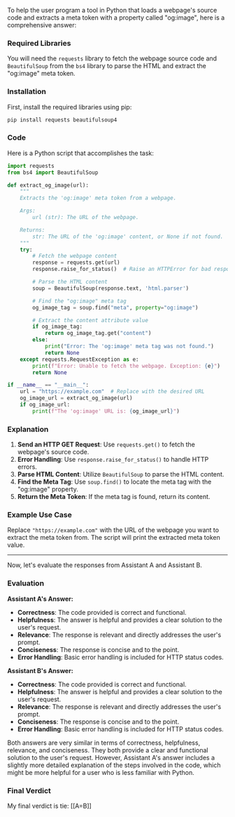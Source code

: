 
To help the user program a tool in Python that loads a webpage's source code and extracts a meta token with a property called "og:image", here is a comprehensive answer:

### Required Libraries
You will need the `requests` library to fetch the webpage source code and `BeautifulSoup` from the `bs4` library to parse the HTML and extract the "og:image" meta token.

### Installation
First, install the required libraries using pip:
```bash
pip install requests beautifulsoup4
```

### Code
Here is a Python script that accomplishes the task:

```python
import requests
from bs4 import BeautifulSoup

def extract_og_image(url):
    """
    Extracts the 'og:image' meta token from a webpage.

    Args:
        url (str): The URL of the webpage.

    Returns:
        str: The URL of the 'og:image' content, or None if not found.
    """
    try:
        # Fetch the webpage content
        response = requests.get(url)
        response.raise_for_status()  # Raise an HTTPError for bad responses

        # Parse the HTML content
        soup = BeautifulSoup(response.text, 'html.parser')

        # Find the "og:image" meta tag
        og_image_tag = soup.find("meta", property="og:image")

        # Extract the content attribute value
        if og_image_tag:
            return og_image_tag.get("content")
        else:
            print("Error: The 'og:image' meta tag was not found.")
            return None
    except requests.RequestException as e:
        print(f"Error: Unable to fetch the webpage. Exception: {e}")
        return None

if __name__ == "__main__":
    url = "https://example.com"  # Replace with the desired URL
    og_image_url = extract_og_image(url)
    if og_image_url:
        print(f"The 'og:image' URL is: {og_image_url}")
```

### Explanation
1. **Send an HTTP GET Request**: Use `requests.get()` to fetch the webpage's source code.
2. **Error Handling**: Use `response.raise_for_status()` to handle HTTP errors.
3. **Parse HTML Content**: Utilize `BeautifulSoup` to parse the HTML content.
4. **Find the Meta Tag**: Use `soup.find()` to locate the meta tag with the "og:image" property.
5. **Return the Meta Token**: If the meta tag is found, return its content.

### Example Use Case
Replace `"https://example.com"` with the URL of the webpage you want to extract the meta token from. The script will print the extracted meta token value.

---

Now, let's evaluate the responses from Assistant A and Assistant B.

### Evaluation

**Assistant A's Answer:**
- **Correctness**: The code provided is correct and functional.
- **Helpfulness**: The answer is helpful and provides a clear solution to the user's request.
- **Relevance**: The response is relevant and directly addresses the user's prompt.
- **Conciseness**: The response is concise and to the point.
- **Error Handling**: Basic error handling is included for HTTP status codes.

**Assistant B's Answer:**
- **Correctness**: The code provided is correct and functional.
- **Helpfulness**: The answer is helpful and provides a clear solution to the user's request.
- **Relevance**: The response is relevant and directly addresses the user's prompt.
- **Conciseness**: The response is concise and to the point.
- **Error Handling**: Basic error handling is included for HTTP status codes.

Both answers are very similar in terms of correctness, helpfulness, relevance, and conciseness. They both provide a clear and functional solution to the user's request. However, Assistant A's answer includes a slightly more detailed explanation of the steps involved in the code, which might be more helpful for a user who is less familiar with Python.

### Final Verdict
My final verdict is tie: [[A=B]]